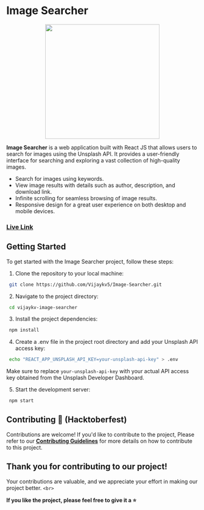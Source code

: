 # Image Searcher

<p align="center">
  <img src="https://i.ibb.co/gSSxMS4/Image-1-removebg-preview.png" width="300"/>
</p>

**Image Searcher** is a web application built with React JS that allows users to search for images using the Unsplash API. It provides a user-friendly interface for searching and exploring a vast collection of high-quality images.

- Search for images using keywords.
- View image results with details such as author, description, and download link.
- Infinite scrolling for seamless browsing of image results.
- Responsive design for a great user experience on both desktop and mobile devices.

### [Live Link](https://vijaykv-image-searcher.netlify.app/)

## Getting Started

To get started with the Image Searcher project, follow these steps:

1. Clone the repository to your local machine:

```bash
 git clone https://github.com/Vijaykv5/Image-Searcher.git 
```

2. Navigate to the project directory:

```bash
 cd vijaykv-image-searcher
```

3. Install the project dependencies:

```bash
 npm install
```

4. Create a .env file in the project root directory and add your Unsplash API access key:

```bash
 echo "REACT_APP_UNSPLASH_API_KEY=your-unsplash-api-key" > .env
```

Make sure to replace `your-unsplash-api-key` with your actual API access key obtained from the Unsplash Developer Dashboard.

5. Start the development server:

```bash
 npm start
```

## Contributing 🚀 (Hacktoberfest)

Contributions are welcome! If you'd like to contribute to the project, Please refer to our **[Contributing Guidelines](CONTRIBUTING.md)** for more details on how to contribute to this project.

## Thank you for contributing to our project!

 Your contributions are valuable, and we appreciate your effort in making our project better. `<br>`

 **If you like the project, please feel free to give it a ⭐️**
